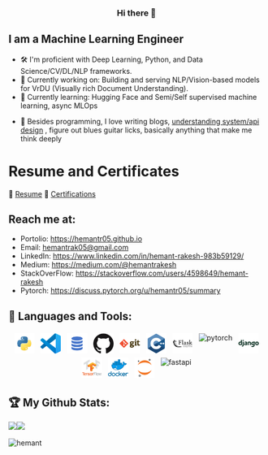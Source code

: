 <h3 align='center'> Hi there 👋</h3> 
<!--<p align="center"> <img src="https://komarev.com/ghpvc/?username=hemantr05" alt="hemantr05" /> </p>-->

<!--
[![Github](https://img.shields.io/github/followers/Hemantr05?label=Follow&style=social)](https://github.com/Hemantr05)
-->

<!--
**Hemantr05/Hemantr05** is a ✨ _special_ ✨ repository because its `README.md` (this file) appears on your GitHub profile. -->

##  I am a Machine Learning Engineer

- 🛠 I'm proficient with Deep Learning, Python, and Data Science/CV/DL/NLP frameworks.
- 🔭 Currently working on: Building and serving NLP/Vision-based models for VrDU (Visually rich Document Understanding).
- 🌱 Currently learning: Hugging Face and Semi/Self supervised machine learning, async MLOps
<!-- 👯 Looking to collaborate on: Python API development, CV/NLP based projects -->
- 💬 Besides programming, I love writing blogs, [understanding system/api design](https://hemantr05.github.io/menu/writing.html) , figure out blues guitar licks, basically anything that make me think deeply
<!-- - ⚡ Fun fact: I'm not a techy.-->


# Resume and Certificates
📃 [Resume](https://drive.google.com/file/d/1RLCpFa8FVKB_7mvOaMQIAxQ_RAMhg2pY/view?usp=sharing)
📃 [Certifications](https://drive.google.com/drive/folders/1BCIJMKcwzLEfXKqdh3-X0Vez-6GYGz6N?usp=sharing)


## Reach me at: 
- Portolio: https://hemantr05.github.io
- Email: hemantrak05@gmail.com
- LinkedIn: https://www.linkedin.com/in/hemant-rakesh-983b59129/
- Medium: https://medium.com/@hemantrakesh
- StackOverFlow: https://stackoverflow.com/users/4598649/hemant-rakesh
- Pytorch: https://discuss.pytorch.org/u/hemantr05/summary


<!--<p align="center">
  <img alig src="https://github-profile-trophy.vercel.app/?username=hemantr05&column=6&rank=SSS,SS,S,AAA,AA,A,B,C" />
</p> -->

## 🧰 Languages and Tools:
<p align="center">
<img src="https://raw.githubusercontent.com/github/explore/80688e429a7d4ef2fca1e82350fe8e3517d3494d/topics/python/python.png" alt="Python" height="40" style="vertical-align:top; margin:4px">
<img src="https://raw.githubusercontent.com/github/explore/80688e429a7d4ef2fca1e82350fe8e3517d3494d/topics/visual-studio-code/visual-studio-code.png" alt="VS Code" height="40" style="vertical-align:top; margin:4px">
<img src="https://raw.githubusercontent.com/github/explore/80688e429a7d4ef2fca1e82350fe8e3517d3494d/topics/sql/sql.png" alt="SQL" height="40" style="vertical-align:top; margin:4px">
<img src="https://raw.githubusercontent.com/github/explore/78df643247d429f6cc873026c0622819ad797942/topics/github/github.png" alt="Github" height="40" style="vertical-align:top; margin:4px">
<img src="https://raw.githubusercontent.com/github/explore/80688e429a7d4ef2fca1e82350fe8e3517d3494d/topics/git/git.png" alt="Git" height="40" style="vertical-align:top; margin:4px">
<img src="https://raw.githubusercontent.com/github/explore/80688e429a7d4ef2fca1e82350fe8e3517d3494d/topics/cpp/cpp.png" alt="cpp" height="40" style="vertical-align:top; margin:4px" alt="Windows" height="40" style="vertical-align:top; margin:4px">
<img src="https://raw.githubusercontent.com/github/explore/80688e429a7d4ef2fca1e82350fe8e3517d3494d/topics/flask/flask.png" alt="flask" height="40" style="vertical-align:top; margin:4px" alt="Windows" height="40" style="vertical-align:top; margin:4px">
<img src="https://avatars.githubusercontent.com/u/21003710?s=200&v=4" alt="pytorch" height="40" style="vertical-align:top; margin:4px" alt="Windows" height="40" style="vertical-align:top; margin:4px">
<img src="https://raw.githubusercontent.com/github/explore/80688e429a7d4ef2fca1e82350fe8e3517d3494d/topics/django/django.png" alt="django" height="40" style="vertical-align:top; margin:4px" alt="Windows" height="40" style="vertical-align:top; margin:4px">
<img src="https://raw.githubusercontent.com/github/explore/80688e429a7d4ef2fca1e82350fe8e3517d3494d/topics/tensorflow/tensorflow.png" alt="tensorflow" height="40" style="vertical-align:top; margin:4px" alt="Windows" height="40" style="vertical-align:top; margin:4px">
<img src="https://raw.githubusercontent.com/github/explore/80688e429a7d4ef2fca1e82350fe8e3517d3494d/topics/docker/docker.png" alt="docker" height="40" style="vertical-align:top; margin:4px" alt="Windows" height="40" style="vertical-align:top; margin:4px">
<img src="https://raw.githubusercontent.com/github/explore/80688e429a7d4ef2fca1e82350fe8e3517d3494d/topics/jupyter-notebook/jupyter-notebook.png" alt="jupyter-notebook" height="40" style="vertical-align:top; margin:4px" alt="Windows" height="40" style="vertical-align:top; margin:4px">
<img src="https://fastapi.tiangolo.com/img/logo-margin/logo-teal.png" alt="fastapi" height="40" style="vertical-align:top; margin:4px" alt="Windows" height="40" style="vertical-align:top; margin:4px">
  

<!--
<p>
    <img class="center" alt="Hemant Rakesh's github visitors" src="https://visitor-badge.laobi.icu/badge?page_id=Hemantr05.Hemantr05"/>
</p>
-->


## :trophy: My Github Stats:

<!--
![GitHub stats](https://readme-stats-cfgj2cxdy.vercel.app/api?username=CharalambosIoannou&count_private=true&show_icons=true&theme=tokyonight)
![Top Langs](https://readme-stats-cfgj2cxdy.vercel.app/api/top-langs/?username=CharalambosIoannou&hide=php&theme=tokyonight)
-->
<div>
<a href="https://github-readme-stats.vercel.app/api?username=hemantr05&count_private=true&theme=tokyonight">
  <img  align="left" src="https://github-readme-stats.vercel.app/api?username=hemantr05&count_private=true&theme=tokyonight" />
</a>
  
<!--<a href="https://readme-stats-cfgj2cxdy.vercel.app/api/top-langs/?username=Hemantr05&hide=php&theme=tokyonight">
  <img align="left" src="https://readme-stats-cfgj2cxdy.vercel.app/api/top-langs/?username=Hemantr05&hide=php&theme=tokyonight" />
</a>-->
  <a href="https://github.com/hemantr05">
    <img src = "https://github-readme-stats.vercel.app/api/top-langs/?username=hemantr05&hide=javascript&layout=compact&langs_count=8&theme=tokyonight">
  </a>  
  
</div>


<!-- <p align="center"><img src="https://github-readme-streak-stats.herokuapp.com/?user=hemantr05&theme=tokyonight" alt="hemant" /></p> -->
<p><img src="https://github-readme-streak-stats.herokuapp.com/?user=hemantr05&theme=tokyonight" alt="hemant" /></p>

